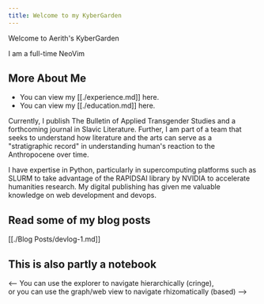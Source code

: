```yaml
---
title: Welcome to my KyberGarden
---
```


Welcome to Aerith's KyberGarden

I am a full-time NeoVim 

## More About Me

- You can view my [[./experience.md]] here.
- You can view my [[./education.md]] here.

Currently, I publish The Bulletin of Applied Transgender Studies and a forthcoming journal in Slavic Literature. Further, I am part of a team that seeks to understand how literature and the arts can serve as a "stratigraphic record" in understanding human's reaction to the Anthropocene over time.

I have expertise in Python, particularly in supercomputing platforms such as SLURM to take advantage of the RAPIDSAI library by NVIDIA to accelerate humanities research. My digital publishing has given me valuable knowledge on web development and devops.

## Read some of my blog posts

[[./Blog Posts/devlog-1.md]]

## This is also partly a notebook

<-- You can use the explorer to navigate hierarchically (cringe),
<br>
or you can use the graph/web view to navigate rhizomatically (based) -->
